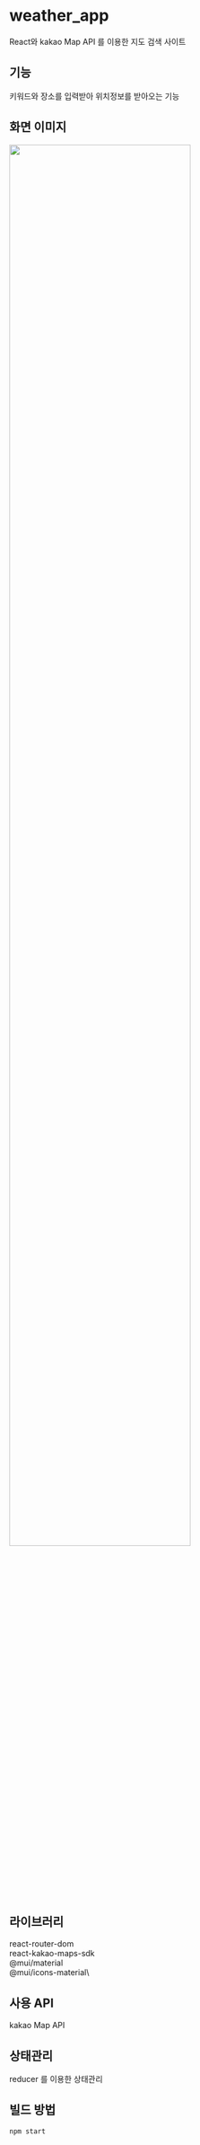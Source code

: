# weather_app
React와 kakao Map API 를 이용한 지도 검색 사이트

## 기능
키워드와 장소를 입력받아 위치정보를 받아오는 기능

## 화면 이미지
<img width="80%" src="https://user-images.githubusercontent.com/21376061/220892731-e14fe05f-fb78-4649-a027-538c1c454a03.png"/>

## 라이브러리
react-router-dom\
react-kakao-maps-sdk\
@mui/material\
@mui/icons-material\

## 사용 API
kakao Map API

## 상태관리
reducer 를 이용한 상태관리

## 빌드 방법
```
npm start
```

